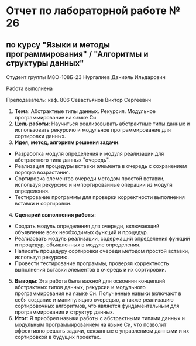 # Отчет по лабораторной работе № 26
## по курсу "Языки и методы программирования" / "Алгоритмы и структуры данных"

Студент группы М8О-108Б-23 Нургалиев Даниэль Ильдарович

Работа выполнена 

Преподаватель: каф. 806 Севастьянов Виктор Сергеевич

1. **Тема**: Абстрактные типы данных. Рекурсия. Модульное программирование на языке Си
2. **Цель работы**: Научиться реализовывать абстрактные типы данных и использовать рекурсию и модульное программирование для сортировки данных.
3. **Идея, метод, алгоритм решения задачи**:
- Разработка модуля определения и модуля реализации для абстрактного типа данных "очередь".
- Реализация процедуры вставки элемента в очередь с сохранением порядка возрастания.
- Сортировка элементов очереди методом простой вставки, используя рекурсию и импортированные операции из модуля определения.
- Тестирование программы для проверки корректности выполнения вставки и сортировки.

4. **Сценарий выполнения работы**:
- Создать модуль определения для очереди, включающий объявление всех необходимых функций и процедур.
- Реализовать модуль реализации, содержащий определения функций и процедур, объявленных в модуле определения.
- Написать процедуру сортировки очереди методом простой вставки, используя рекурсию.
- Провести тестирование программы, проверяя корректность выполнения вставки элементов в очередь и их сортировки.

5. **Выводы**: Эта работа была важной для освоения концепций абстрактных типов данных, рекурсии и модульного программирования на языке Си. Полученные навыки включают в себя создание и манипуляцию очередью, а также реализацию сортировочных алгоритмов, что является фундаментальным для программирования и структур данных.
6. **Итог**: Я приобрел навыки работы с абстрактными типами данных и модульным программированием на языке Си, что позволит эффективно решать задачи, связанные с управлением данными и их сортировкой в будущих проектах.
